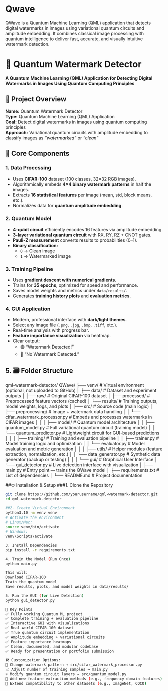 # Qwave
QWave is a Quantum Machine Learning (QML) application that detects digital watermarks in images using variational quantum circuits and amplitude embedding. It combines classical image processing with quantum intelligence to deliver fast, accurate, and visually intuitive watermark detection.

# 🚀 Quantum Watermark Detector

**A Quantum Machine Learning (QML) Application for Detecting Digital Watermarks in Images Using Quantum Computing Principles**

## 📌 Project Overview

**Name:** Quantum Watermark Detector  
**Type:** Quantum Machine Learning (QML) Application  
**Goal:** Detect digital watermarks in images using quantum computing principles  
**Approach:** Variational quantum circuits with amplitude embedding to classify images as *“watermarked”* or *“clean”*

## 🧩 Core Components
### 1. Data Processing
- Uses **CIFAR-100** dataset (100 classes, 32×32 RGB images).  
- Algorithmically embeds **4×4 binary watermark patterns** in half the images.  
- Extracts **16 statistical features** per image (mean, std, block means, etc.).  
- Normalizes data for **quantum amplitude embedding**.

### 2. Quantum Model
- **4-qubit circuit** efficiently encodes 16 features via amplitude embedding.  
- **3-layer variational quantum circuit** with RX, RY, RZ + CNOT gates.  
- **Pauli-Z measurement** converts results to probabilities (0–1).  
- **Binary classification:**  
  - `0` → Clean image  
  - `1` → Watermarked image  

### 3. Training Pipeline
- Uses **gradient descent with numerical gradients**.  
- Trains for **35 epochs**, optimized for speed and performance.  
- Saves model weights and metrics under `data/results/`.  
- Generates **training history plots** and **evaluation metrics**.

### 4. GUI Application
- Modern, professional interface with **dark/light themes**.  
- Select any image file (`.png`, `.jpg`, `.bmp`, `.tiff`, etc.).  
- Real-time analysis with progress bar.  
- **Feature importance visualization** via heatmap.  
- Clear output:  
  - 🟢 “Watermark Detected!”  
  - 🔵 “No Watermark Detected.”


## 5. 🗃️ Folder Structure
qml-watermark-detector/
QWave/
├── venv/ # Virtual environment (optional, not uploaded to GitHub)
│
├── data/ # Dataset and experiment outputs
│ ├── raw/ # Original CIFAR-100 dataset
│ ├── processed/ # Preprocessed feature vectors (cached)
│ └── results/ # Training outputs, model weights, logs, and plots
│
├── src/ # Source code (main logic)
│ ├── preprocessing/ # Image + watermark data handling
│ │ └── cifar_watermark_processor.py # Embeds and processes watermarks in CIFAR images
│ │
│ ├── model/ # Quantum model architecture
│ │ ├── quantum_model.py # Full variational quantum circuit (training model)
│ │ └── quantum_predictor.py # Lightweight circuit for GUI-based predictions
│ │
│ ├── training/ # Training and evaluation pipeline
│ │ ├── trainer.py # Model training logic and optimization
│ │ └── evaluator.py # Model evaluation and metric generation
│ │
│ ├── utils/ # Helper modules (feature extraction, normalization, etc.)
│ │ └── data_generator.py # Synthetic data generator (backup or testing)
│ │
│ └── gui/ # Graphical User Interface
│ └── gui_detector.py # Live detection interface with visualization
│
├── main.py # Entry point — trains the QWave model
│
├── requirements.txt # List of dependencies
│
└── README.md # Project documentation

##⚙️ Installation & Setup
###1. Clone the Repository
```bash
git clone https://github.com/yourusername/qml-watermark-detector.git
cd qml-watermark-detector

##2. Create Virtual Environment
python3.10 -m venv venv
# Activate the environment
# Linux/Mac:
source venv/bin/activate
# Windows:
venv\Scripts\activate

3. Install Dependencies
pip install -r requirements.txt

4. Train the Model (Run Once)
python main.py

This will:
Download CIFAR-100
Train the quantum model
Save results, plots, and model weights in data/results/

5. Run the GUI (for Live Detection)
python gui_detector.py

🎯 Key Points
✅ Fully working Quantum ML project
✅ Complete training + evaluation pipeline
✅ Interactive GUI with visualizations
✅ Real-world CIFAR-100 dataset
✅ True quantum circuit implementation
✅ Amplitude embedding + variational circuits
✅ Feature importance heatmaps
✅ Clean, documented, and modular codebase
✅ Ready for presentation or portfolio submission

🛠️ Customization Options:
🔧 Change watermark pattern → src/cifar_watermark_processor.py
📈 Adjust number of training samples → main.py
⚛️ Modify quantum circuit layers → src/quantum_model.py
🧮 Add new feature extraction methods (e.g., frequency domain features)
📂 Extend compatibility to other datasets (e.g., ImageNet, COCO)

